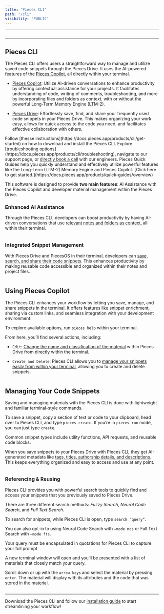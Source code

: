 ```yaml
---
title: "Pieces CLI"
path: "/cli"
visibility: "PUBLIC"
---
```

***

<Image src="https://storage.googleapis.com/hashnode_product_documentation_assets/cli_assets/CLI_MAIN/pieces_cli_banner.png" alt="" align="center" fullwidth="true" />

***

## Pieces CLI

The Pieces CLI offers users a straightforward way to manage and utilize saved code snippets through the Pieces Drive. It uses the AI-powered features of the [Pieces Copilot](https://docs.pieces.app/products/cli/copilot), all directly within your terminal.

* [Pieces Copilot](https://docs.pieces.app/products/cli/copilot): Utilize AI-driven conversations to enhance productivity by offering contextual assistance for your projects. It facilitates understanding of code, writing of comments, troubleshooting, and more by incorporating files and folders as context, with or without the powerful Long-Term Memory Engine (LTM-2).

* [Pieces Drive](https://docs.pieces.app/products/cli/drive): Effortlessly save, find, and share your frequently used code snippets in your Pieces Drive. This makes organizing your work easy, allows for quick access to the code you need, and facilitates effective collaboration with others.

<CardGroup cols={2}>
  <Card title="Getting Started" image="https://cdn.hashnode.com/res/hashnode/image/upload/v1745331342247/687c66b0-ac65-412f-a9e0-39e6ac00c93b.png">
    Follow [thesse instructions](https://docs.pieces.app/products/cli/get-started) on how to download and install the Pieces CLI.
  </Card>

  <Card title="Support & Troubleshooting" image="https://cdn.hashnode.com/res/hashnode/image/upload/v1745331350108/c3c9ac64-c629-447a-a8fc-307d1f8f297b.webp">
    Explore [troubleshooting options](https://docs.pieces.app/products/cli/troubleshooting), navigate to our support page, or <a target="_blank" href="https://calendar.google.com/calendar/u/0/appointments/schedules/AcZssZ22WJ2Htd2wRMJhueCNYc0xbFBFCAN-khijcuoXACd_Uux3wIhgZeGkzDRcqD3teamAI-CwCHpr">directly book a call</a> with our engineers.
  </Card>
</CardGroup>

<Card title="Learn More with Quick Guides" image="https://cdn.hashnode.com/res/hashnode/image/upload/v1747065928779/0f8466fc-9daf-4c91-87ba-f596cd1cd6d3.png">
  Pieces Quick Guides help you quickly understand and effectively utilize powerful features like the Long-Term (LTM-2) Memory Engine and Pieces Copilot. [Click here to get started.](https://docs.pieces.app/products/quick-guides/overview)
</Card>

This software is designed to provide **two main features**: AI Assistance with the Pieces Copilot and developer material management within the Pieces Drive.

### Enhanced AI Assistance

Through the Pieces CLI, developers can boost productivity by having AI-driven conversations that use [relevant notes and folders as context](https://docs.pieces.app/products/cli/copilot/chat), all within their terminal.

<Image src="https://storage.googleapis.com/hashnode_product_documentation_assets/cli_assets/pieces_copilot/chat/pieces_context_chat.gif" alt="" align="center" fullwidth="false" />

### Integrated Snippet Management

With Pieces Drive and PiecesOS in their terminal, developers can [save, search, and share their code snippets](https://docs.pieces.app/products/cli/drive). This enhances productivity by making reusable code accessible and organized within their notes and project files.

<Image src="https://storage.googleapis.com/hashnode_product_documentation_assets/cli_assets/CLI_MAIN/pieces_drive_list.png" alt="" align="center" fullwidth="true" />

## Using Pieces Copilot

The Pieces CLI enhances your workflow by letting you save, manage, and share snippets in the terminal. It offers features like snippet enrichment, sharing via custom links, and seamless integration with your development environment.

To explore available options, run `pieces help` within your terminal.

From here, you’ll find several actions, including:

* `Edit`: [Change the name and classification of the material](https://docs.pieces.app/products/cli/drive/edit-and-update) within Pieces Drive from directly within the terminal.

* `Create and Delete`: Pieces CLI allows you to [manage your snippets easily from within your terminal](https://docs.pieces.app/products/cli/drive/saving-materials), allowing you to create and delete snippets.

<Image src="https://storage.googleapis.com/hashnode_product_documentation_assets/cli_assets/CLI_MAIN/edit_command.png" alt="" align="center" fullwidth="true" />

## Managing Your Code Snippets

Saving and managing materials with the Pieces CLI is done with lightweight and familiar terminal-style commands.

To save a snippet, copy a section of text or code to your clipboard, head over to Pieces CLI, and type `pieces create`. If you’re in `pieces run` mode, you can just type `create`.

<Callout type="tip">
  Common snippet types include utility functions, API requests, and reusable code blocks.
</Callout>

When you save snippets to your Pieces Drive with Pieces CLI, they get AI-generated metadata like [tags, titles, authorship details, and descriptions](https://docs.pieces.app/products/cli/drive/save-snippets#whats-stored-when-you-save-a-snippet). This keeps everything organized and easy to access and use at any point.

<Image src="https://storage.googleapis.com/hashnode_product_documentation_assets/cli_assets/CLI_MAIN/snippet_content.png" alt="" align="center" fullwidth="true" />

### Referencing & Reusing

Pieces CLI provides you with powerful search tools to quickly find and access your snippets that you previously saved to Pieces Drive.

There are three different search methods: *Fuzzy Search*, *Neural Code Search*, and *Full Text Search.*

To search for snippets, while Pieces CLI is open, type `search “query”`.

You can also opt-in to using Neural Code Search with `—mode ncs` or Full Text Search with `—mode fts`.

<Callout type="info">
  Your query must be encapsulated in quotations for Pieces CLI to capture your full prompt
</Callout>

A new terminal window will open and you’ll be presented with a list of materials that closely match your query.

Scroll down or up with the `arrow keys` and select the material by pressing `enter`. The material will display with its attributes and the code that was stored in the material.

<Image src="https://storage.googleapis.com/hashnode_product_documentation_assets/cli_assets/CLI_MAIN/ncs_search_results.png" alt="" align="center" fullwidth="true" />

***

Download the Pieces CLI and follow our [installation guide](https://docs.pieces.app/products/cli/get-started) to start streamlining your workflow!

